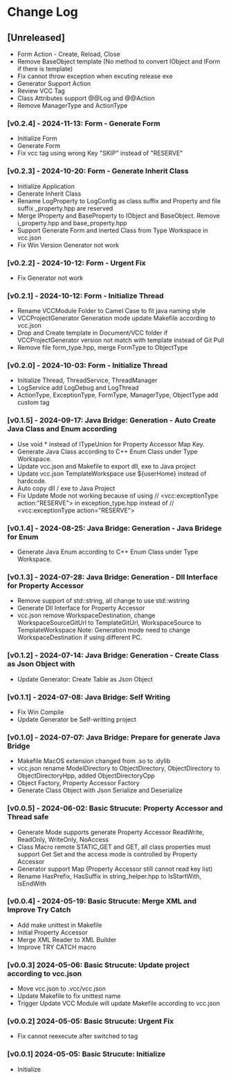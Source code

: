 # Change Log

## [Unreleased]
- Form Action - Create, Reload, Close
- Remove BaseObject template (No method to convert IObject and IForm if there is template)
- Fix cannot throw exception when excuting release exe
- Generator Support Action
- Review VCC Tag
- Class Attributes support @@Log and @@Action
- Remove ManagerType and ActionType

### [v0.2.4] - 2024-11-13: Form - Generate Form
- Initialize Form
- Generate Form
- Fix vcc tag using wrong Key "SKIP" instead of "RESERVE"

### [v0.2.3] - 2024-10-20: Form - Generate Inherit Class
- Initialize Application
- Generate Inherit Class
- Rename LogProperty to LogConfig as class suffix and Property and file suffix _property.hpp are reserved
- Merge IProperty and BaseProperty to IObject and BaseObject. Remove i_property.hpp and base_property.hpp
- Support Generate Form and inerted Class from Type Workspace in vcc.json
- Fix Win Version Generator not work

### [v0.2.2] - 2024-10-12: Form - Urgent Fix
- Fix Generator not work

### [v0.2.1] - 2024-10-12: Form - Initialize Thread
- Rename VCCModule Folder to Camel Case to fit java naming style
- VCCProjectGenerator Generation mode update Makefile according to vcc.json
- Drop and Create template in Document/VCC folder if VCCProjectGenerator version not match with template instead of Git Pull
- Remove file form_type.hpp, merge FormType to ObjectType

### [v0.2.0] - 2024-10-03: Form - Initialize Thread
- Initialize Thread, ThreadService, ThreadManager
- LogService add LogDebug and LogThread
- ActionType, ExceptionType, FormType, ManagerType, ObjectType add custom tag

### [v0.1.5] - 2024-09-17: Java Bridge: Generation - Auto Create Java Class and Enum according
- Use void * instead of ITypeUnion for Property Accessor Map Key.
- Generate Java Class according to C++ Enum Class under Type Workspace.
- Update vcc.json and Makefile to export dll, exe to Java project
- Update vcc.json TemplateWorkspace use ${userHome} instead of hardcode.
- Auto copy dll / exe to Java Project
- Fix Update Mode not working because of using // <vcc:exceptionType action:"RESERVE"> in exception_type.hpp instead of // <vcc:exceptionType action="RESERVE">

### [v0.1.4] - 2024-08-25: Java Bridge: Generation - Java Bridege for Enum
- Generate Java Enum according to C++ Enum Class under Type Workspace.

### [v0.1.3] - 2024-07-28: Java Bridge: Generation - Dll Interface for Property Accessor
- Remove support of std::string, all change to use std::wstring
- Generate Dll Interface for Property Accessor
- vcc.json remove WorkspaceDestination, change WorkspaceSourceGitUrl to TemplateGitUrl, WorkspaceSource to TemplateWorkspace
Note: Generation mode need to change WorkspaceDestination if using different PC.

### [v0.1.2] - 2024-07-14: Java Bridge: Generation - Create Class as Json Object with 
- Update Generator: Create Table as Json Object

### [v0.1.1] - 2024-07-08: Java Bridge: Self Writing
- Fix Win Compile
- Update Generator be Self-writting project

### [v0.1.0] - 2024-07-07: Java Bridge: Prepare for generate Java Bridge
- Makefile MacOS extension changed from .so to .dylib
- vcc.json rename ModelDirectory to ObjectDirectory, ObjectDirectory to ObjectDirectoryHpp, added ObjectDirectoryCpp
- Object Factory, Property Accessor Factory
- Generate Class Object with Json Serialize and Deserialize

### [v0.0.5] - 2024-06-02: Basic Strucute: Property Accessor and Thread safe
- Generate Mode supports generate Property Accessor ReadWrite, ReadOnly, WriteOnly, NoAccess
- Class Macro remote STATIC_GET and GET, all class properties must support Get Set and the access mode is controlled by Property Accessor
- Generator support Map (Property Accessor still cannot read key list)
- Rename HasPrefix, HasSuffix in string_helper.hpp to IsStartWith, IsEndWith

### [v0.0.4] - 2024-05-19: Basic Strucute: Merge XML and Improve Try Catch
- Add make unittest in Makefile
- Initial Property Accessor
- Merge XML Reader to XML Builder
- Improve TRY CATCH macro

### [v0.0.3] 2024-05-06: Basic Strucute: Update project according to vcc.json
- Move vcc.json to .vcc/vcc.json
- Update Makefile to fix unittest name
- Trigger Update VCC Module will update Makefile according to vcc.json

### [v0.0.2] 2024-05-05: Basic Strucute: Urgent Fix
- Fix cannot reexecute after switched to tag

### [v0.0.1] 2024-05-05: Basic Strucute: Initialize
- Initialize
